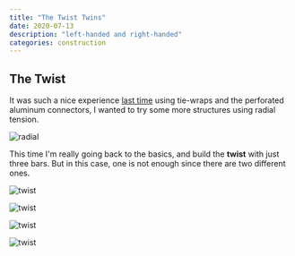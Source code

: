 ```yaml
---
title: "The Twist Twins"
date: 2020-07-13
description: "left-handed and right-handed"
categories: construction
---
```



## The Twist

It was such a nice experience [last time](/construction/2020/07/06/radial-tension) using tie-wraps and the perforated aluminum connectors, I wanted to try some more structures using radial tension.

![radial][radial-h]

This time I'm really going back to the basics, and build the **twist** with just three bars. But in this case, one is not enough since there are two different ones.

![twist][twist-a]

![twist][twist-r]

![twist][twist-s]

![twist][twist-t]

[radial-h]: https://pretenst.com/images/2020-07/radial-h.jpg
[twist-a]: https://pretenst.com/images/2020-07/twist-a.png
[twist-r]: https://pretenst.com/images/2020-07/twist-r.png
[twist-s]: https://pretenst.com/images/2020-07/twist-s.png
[twist-t]: https://pretenst.com/images/2020-07/twist-t.png